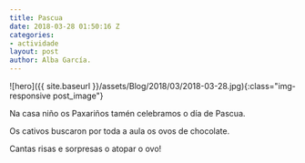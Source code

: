 ```yaml
---
title: Pascua
date: 2018-03-28 01:50:16 Z
categories:
- actividade
layout: post
author: Alba García.
---
```


![hero]({{ site.baseurl }}/assets/Blog/2018/03/2018-03-28.jpg){:class="img-responsive post_image"}
<br>

Na casa niño os Paxariños tamén celebramos o día de Pascua. 

Os cativos buscaron por toda a aula os ovos de chocolate. 

Cantas risas e sorpresas o atopar o ovo!

